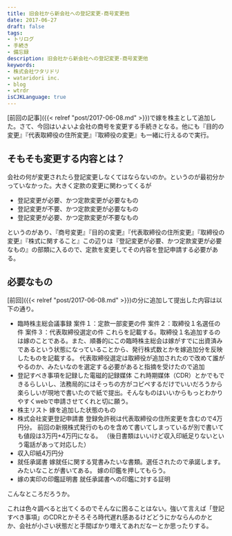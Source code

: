 ```yaml
---
title: 旧会社から新会社への登記変更-商号変更他
date: 2017-06-27
draft: false
tags:
- トリログ
- 手続き
- 備忘録
description: 旧会社から新会社への登記変更-商号変更他
keywords:
- 株式会社ワタリドリ
- wataridori inc.
- blog
- wtrdr
isCJKLanguage: true
---
```

[前回の記事]({{< relref "post/2017-06-08.md" >}})で嫁を株主として追加した。さて、今回はいよいよ会社の商号を変更する手続きとなる。他にも『目的の変更』『代表取締役の住所変更』『取締役の変更』も一緒に行えるので実行。

## そもそも変更する内容とは？
会社の何が変更されたら登記変更しなくてはならないのか。というのが最初分かっていなかった。大きく定款の変更に関わってくるが

- 登記変更が必要、かつ定款変更が必要なもの
- 登記変更が不要、かつ定款変更が必要なもの
- 登記変更が必要、かつ定款変更が不要なもの

というのがあり、『商号変更』『目的の変更』『代表取締役の住所変更』『取締役の変更』『株式に関すること』この辺りは『登記変更が必要、かつ定款変更が必要なもの』の部類に入るので、定款を変更してその内容を登記申請する必要がある。

## 必要なもの
[前回]({{< relref "post/2017-06-08.md" >}})の分に追加して提出した内容は以下の通り。

- 臨時株主総会議事録
      案件１：定款一部変更の件
      案件２：取締役１名選任の件
      案件３：代表取締役選定の件
      これらを記載する。取締役１名追加するのは嫁のことである。また、順番的にこの臨時株主総会は嫁がすでに出資済みであるという状態になっていることから、発行株式数とかを嫁追加分を反映したものを記載する。
      代表取締役選定は取締役が追加されたので改めて誰がやるのか、みたいなのを選定する必要があると指摘を受けたので追加
- 登記すべき事項を記録した電磁的記録媒体
      これ時期媒体（CDR）とかでもできるらしいし、法務局的にはそっちの方がコピペするだけでいいだろうから楽らしいが現地で書いたので紙で提出。そんなものはいいからもっとわかりやすくwebで申請させてくれと切に願う。
- 株主リスト
      嫁を追加した状態のもの
- 株式会社変更登記申請書
      登録免許税は代表取締役の住所変更を含むので4万円分。
      前回の新規株式発行のものを含めて書いてしまっているが別で書いても値段は3万円+4万円になる。
      （後日書類はいいけど収入印紙足りないという電話があって対応した）
- 収入印紙4万円分
- 就任承諾書
      嫁就任に関する覚書みたいな書類。選任されたので承諾します。みたいなことが書いてある。
      嫁の印鑑を押してもらう。
- 嫁の実印の印鑑証明書
      就任承諾書への印鑑に対する証明

こんなところだろうか。

これは色々調べると出てくるのでそんなに困ることはない。強いて言えば「登記すべき事項」のCDRとかそろそろ時代遅れ感あるけどどうにかならんのかとか、会社が小さい状態だと手間ばかり増えてあれだなーとか思ったりする。
